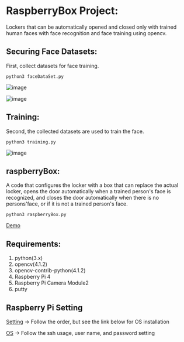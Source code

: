 # RaspberryBox Project:

Lockers that can be automatically opened and closed only with trained human faces with face recognition and face training using opencv.

## Securing Face Datasets:
First, collect datasets for face training.

  ``python3 faceDataSet.py``

![image](https://github.com/opensource-sw-team64/TermProject/assets/95958894/2b130986-6f55-4d93-916a-4fb06e88e433)


  ![image](https://github.com/opensource-sw-team64/TermProject/assets/95958894/2cef4162-52c9-4ec1-b10b-34fccc1f2c60)


## Training:
Second, the collected datasets are used to train the face.

  ``python3 training.py``

![image](https://github.com/opensource-sw-team64/TermProject/assets/95958894/07b03a8d-103e-44b5-9edc-cf60ce2cdbe8)


## raspberryBox:
A code that configures the locker with a box that can replace the actual locker, opens the door automatically when a trained person's face is recognized, and closes the door automatically when there is no persons'face, or if it is not a trained person's face.

  ``python3 raspberryBox.py``


[Demo](https://youtu.be/wCUNufFC90k)

## Requirements:

1. python(3.x)
2. opencv(4.1.2)
3. opencv-contrib-python(4.1.2)
4. Raspberry Pi 4
5. Raspberry Pi Camera Module2
6. putty

## Raspberry Pi Setting
[Setting](https://projects.raspberrypi.org/en/projects/raspberry-pi-setting-up) -> Follow the order, but see the link below for OS installation

[OS](https://munjjac.tistory.com/6) -> Follow the ssh usage, user name, and password setting
